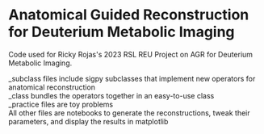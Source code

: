 # Anatomical Guided Reconstruction for Deuterium Metabolic Imaging
Code used for Ricky Rojas's 2023 RSL REU Project on AGR for Deuterium Metabolic Imaging. 

_subclass files include sigpy subclasses that implement new operators for anatomical reconstruction <br />
_class bundles the operators together in an easy-to-use class <br />
_practice files are toy problems <br />
All other files are notebooks to generate the reconstructions, tweak their parameters, and display the results in matplotlib
